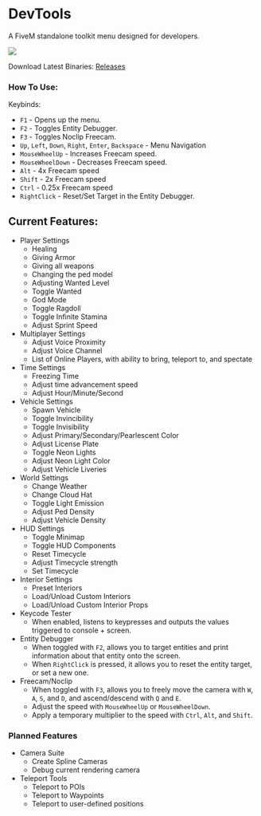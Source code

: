 # DevTools
A FiveM standalone toolkit menu designed for developers.

![](https://i.imgur.com/QTK0sfq.png)

Download Latest Binaries: [Releases](https://github.com/MoosheTV/DevTools/releases)


### How To Use:

Keybinds:
- `F1` - Opens up the menu.
- `F2` - Toggles Entity Debugger.
- `F3` - Toggles Noclip Freecam.
- `Up`, `Left`, `Down`, `Right`, `Enter`, `Backspace` - Menu Navigation
- `MouseWheelUp` - Increases Freecam speed.
- `MouseWheelDown` - Decreases Freecam speed.
- `Alt` - 4x Freecam speed
- `Shift` - 2x Freecam speed
- `Ctrl` - 0.25x Freecam speed
- `RightClick` - Reset/Set Target in the Entity Debugger.

## Current Features:

- Player Settings
  - Healing
  - Giving Armor
  - Giving all weapons
  - Changing the ped model
  - Adjusting Wanted Level
  - Toggle Wanted
  - God Mode
  - Toggle Ragdoll
  - Toggle Infinite Stamina
  - Adjust Sprint Speed
- Multiplayer Settings
  - Adjust Voice Proximity
  - Adjust Voice Channel
  - List of Online Players, with ability to bring, teleport to, and spectate
- Time Settings
  - Freezing Time
  - Adjust time advancement speed
  - Adjust Hour/Minute/Second
- Vehicle Settings
  - Spawn Vehicle
  - Toggle Invincibility
  - Toggle Invisibility
  - Adjust Primary/Secondary/Pearlescent Color
  - Adjust License Plate
  - Toggle Neon Lights
  - Adjust Neon Light Color
  - Adjust Vehicle Liveries
- World Settings
  - Change Weather
  - Change Cloud Hat
  - Toggle Light Emission
  - Adjust Ped Density
  - Adjust Vehicle Density
- HUD Settings
  - Toggle Minimap
  - Toggle HUD Components
  - Reset Timecycle
  - Adjust Timecycle strength
  - Set Timecycle
- Interior Settings
  - Preset Interiors
  - Load/Unload Custom Interiors
  - Load/Unload Custom Interior Props
- Keycode Tester
  - When enabled, listens to keypresses and outputs the values triggered to console + screen.
- Entity Debugger
  - When toggled with `F2`, allows you to target entities and print information about that entity onto the screen.
  - When `RightClick` is pressed, it allows you to reset the entity target, or set a new one.
- Freecam/Noclip
  - When toggled with `F3`, allows you to freely move the camera with `W`, `A`, `S`, and `D`, and ascend/descend with `Q` and `E`.
  - Adjust the speed with `MouseWheelUp` or `MouseWheelDown`.
  - Apply a temporary multiplier to the speed with `Ctrl`, `Alt`, and `Shift`.

### Planned Features

- Camera Suite
  - Create Spline Cameras
  - Debug current rendering camera
- Teleport Tools
  - Teleport to POIs
  - Teleport to Waypoints
  - Teleport to user-defined positions
